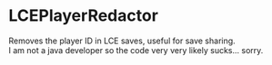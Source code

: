 # LCEPlayerRedactor
Removes the player ID in LCE saves, useful for save sharing.   
I am not a java developer so the code very very likely sucks... sorry.